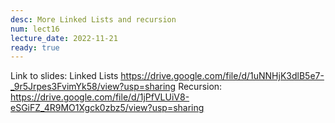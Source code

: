 ```yaml
---
desc: More Linked Lists and recursion
num: lect16
lecture_date: 2022-11-21
ready: true
---
```



Link to slides:
Linked Lists  <https://drive.google.com/file/d/1uNNHjK3dlB5e7-_9r5Jrpes3FvimYk58/view?usp=sharing>
Recursion: <https://drive.google.com/file/d/1jPfVLUiV8-eSGiFZ_4R9MO1Xgck0zbz5/view?usp=sharing>




